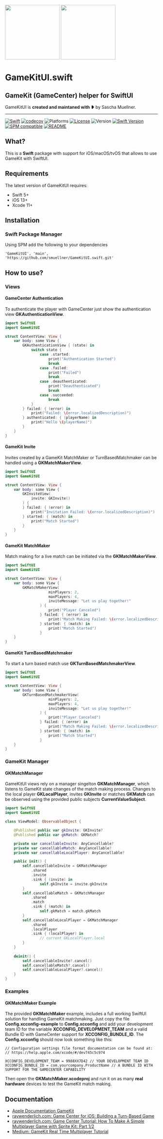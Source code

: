 
<p align="left"><img src="./MetaData/GameKitUILogo-Rounded.png" height="180"/>&nbsp;<img src="./MetaData/GameKitUILogoDark-Rounded.png" height="180"/></p>

# GameKitUI.swift

## GameKit (GameCenter) helper for SwiftUI

GameKitUI is **created and maintaned with ❥** by Sascha Muellner.

---
[![Swift](https://github.com/SwiftPackageRepository/GameKitUI.swift/workflows/Swift/badge.svg)](https://github.com/SwiftPackageRepository/GameKitUI.swift/actions?query=workflow%3ASwift)
[![codecov](https://codecov.io/gh/SwiftPackageRepository/GameKitUI.swift/branch/main/graph/badge.svg)](https://codecov.io/gh/SwiftPackageRepository/GameKitUI.swift)
![Platforms](https://img.shields.io/badge/platform-iOS%20%7C%20macOS%20%7C%20tvOS-lightgrey.svg)
[![License](https://img.shields.io/github/license/SwiftPackageRepository/GameKitUI.swift)](https://github.com/SwiftPackageRepository/GameKitUI.swift/blob/main/LICENSE)
![Version](https://img.shields.io/github/v/tag/SwiftPackageRepository/GameKitUI.swift)
[![Swift Version](https://img.shields.io/badge/swift-5.1-orange.svg?style=flat)](https://developer.apple.com/swift)
[![SPM compatible](https://img.shields.io/badge/SPM-compatible-orange.svg?style=flat)](https://github.com/apple/swift-package-manager)
[![README](https://img.shields.io/badge/-README-lightgrey)](https://SwiftPackageRepository.github.io/GameKitUI.swift)

## What?
This is a **Swift** package with support for iOS/macOS/tvOS that allows to use GameKit with SwiftUI. 

## Requirements

The latest version of GameKitUI requires:

- Swift 5+
- iOS 13+
- Xcode 11+

## Installation

### Swift Package Manager
Using SPM add the following to your dependencies

``` 'GameKitUI', 'main', 'https://github.com/smuellner/GameKitUI.swift.git' ```

## How to use?


### Views

#### GameCenter Authentication

To authenticate the player with GameCenter just show the authentication view **GKAuthenticationView**. 

```swift
import SwiftUI
import GameKitUI

struct ContentView: View {
	var body: some View {
		GKAuthenticationView { (state) in
			switch state {
			    case .started:
			    	print("Authentication Started")
			    	break
			    case .failed:
			    	print("Failed")
			    	break
			    case .deauthenticated:
					print("Deauthenticated")
			      	break
			    case .succeeded:
			    	break
			}
		} failed: { (error) in
			print("Failed: \(error.localizedDescription)")
		} authenticated: { (playerName) in
			print("Hello \(playerName)")
		}
	}
}
```

#### GameKit Invite

Invites created by a  GameKit MatchMaker or TurnBasedMatchmaker can be handled using a  **GKMatchMakerView**. 

```swift
import SwiftUI
import GameKitUI

struct ContentView: View {
    var body: some View {
        GKInviteView(
            invite: GKInvite()
        ) {
        } failed: { (error) in
            print("Invitation Failed: \(error.localizedDescription)")
        } started: { (match) in
            print("Match Started")
        }
    }
}
```

#### GameKit MatchMaker

Match making for a live match can be initiated via the **GKMatchMakerView**. 

```swift
import SwiftUI
import GameKitUI

struct ContentView: View {
	var body: some View {
		GKMatchMakerView(
                    minPlayers: 2,
                    maxPlayers: 4,
                    inviteMessage: "Let us play together!"
                ) {
                    print("Player Canceled")
                } failed: { (error) in
                    print("Match Making Failed: \(error.localizedDescription)")
                } started: { (match) in
                    print("Match Started")
                }
	}
}
```

#### GameKit TurnBasedMatchmaker

To start a turn based match use **GKTurnBasedMatchmakerView**. 

```swift
import SwiftUI
import GameKitUI

struct ContentView: View {
	var body: some View {
		GKTurnBasedMatchmakerView(
                    minPlayers: 2,
                    maxPlayers: 4,
                    inviteMessage: "Let us play together!"
                ) {
                    print("Player Canceled")
                } failed: { (error) in
                    print("Match Making Failed: \(error.localizedDescription)")
                } started: { (match) in
                    print("Match Started")
                }
	}
}
```

### GameKit Manager

#### GKMatchManager

GameKitUI views rely on a manager singelton **GKMatchManager**, which listens to GameKit state changes of the match making process.
Changes to the local player **GKLocalPlayer**, invites **GKInvite** or matches **GKMatch** can be observed using the provided public subjects **CurrentValueSubject**.

```swift
import SwiftUI
import GameKitUI

class ViewModel: ObservableObject {

    @Published public var gkInvite: GKInvite?
    @Published public var gkMatch: GKMatch?

    private var cancellableInvite: AnyCancellable?
    private var cancellableMatch: AnyCancellable?
    private var cancellableLocalPlayer: AnyCancellable?

    public init() {
        self.cancellableInvite = GKMatchManager
            .shared
            .invite
            .sink { (invite) in
                self.gkInvite = invite.gkInvite
        }
        self.cancellableMatch = GKMatchManager
            .shared
            .match
            .sink { (match) in
                self.gkMatch = match.gkMatch
        }
        self.cancellableLocalPlayer = GKMatchManager
            .shared
            .localPlayer
            .sink { (localPlayer) in
                // current GKLocalPlayer.local
        }
    }
    
    deinit() {
        self.cancellableInvite?.cancel()
        self.cancellableMatch?.cancel()
        self.cancellableLocalPlayer?.cancel()
    }
}
```

### Examples

#### GKMatchMaker Example

The provided **GKMatchMaker** example, includes a full working SwiftUI solution for handling GameKit matchmaking.
Just copy the file **Config.xcconfig-example** to **Config.xcconfig** and add your development team ID for the variable **XCCONFIG_DEVELOPMENT_TEAM** and a valid Bundle ID with GameCenter support for **XCCONFIG_BUNDLE_ID**.
The **Config.xcconfig** should now look something like this:

```config
// Configuration settings file format documentation can be found at:
// https://help.apple.com/xcode/#/dev745c5c974

XCCONFIG_DEVELOPMENT_TEAM = 9988XX7D42 // YOUR DEVELOPMENT TEAM ID
XCCONFIG_BUNDLE_ID = com.yourcompany.ProductName // A BUNDLE ID WITH SUPPORT FOR THE GAMECENTER CAPABILITY
```


Then open the **GKMatchMaker.xcodeproj**  and run it on as many **real hardware** devices to test the GameKit match making.


## Documentation
+ [Apple Documentation GameKit](https://developer.apple.com/documentation/gamekit/)
+ [raywenderlich.com: Game Center for iOS: Building a Turn-Based Game](https://www.raywenderlich.com/7544-game-center-for-ios-building-a-turn-based-game)
+ [raywenderlich.com: Game Center Tutorial: How To Make A Simple Multiplayer Game with Sprite Kit: Part 1/2](https://www.raywenderlich.com/3074-game-center-tutorial-for-ios-how-to-make-a-simple-multiplayer-game-part-1-2)
+ [Medium: GameKit Real Time Multiplayer Tutorial](https://link.medium.com/Mwg3mSi4Ebb)


